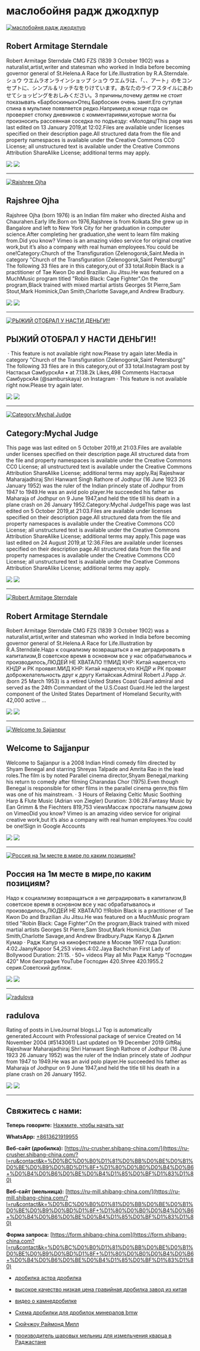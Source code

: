 # маслобойня радж джодхпур

<a href="https://swt.shibang-china.com/?l=ru&img&k=%D0%BC%D0%B0%D1%81%D0%BB%D0%BE%D0%B1%D0%BE%D0%B9%D0%BD%D1%8F+%D1%80%D0%B0%D0%B4%D0%B6+%D0%B4%D0%B6%D0%BE%D0%B4%D1%85%D0%BF%D1%83%D1%80" target="_blank">![маслобойня радж джодхпур](http://static.shibang-china.com/all-800x300/704.jpg)</a>

## Robert Armitage Sterndale
Robert Armitage Sterndale CMG FZS (1839 3 October 1902) was a naturalist,artist,writer and statesman who worked in India before becoming governor general of St.Helena.A Race for Life.Illustration by R.A.Sterndale.シュウ ウエムラオンラインショップ シュウ ウエムラは、「、、アート」のをコンセプトに、シンプル＆リッチなをりけています。あなたのライフスタイルにあわせてショッピングをおしみください。3 причины,почему детям не стоит показывать &#171;Барбоскиных&#187;Отец Барбоскин очень занят.Его сутулая спина в мультике появляется редко.Например,в конце года он проверяет стопку дневников с комментариями,которые могла бы произносить рассеянная соседка по подъезду: &#171;Молодец!This page was last edited on 13 January 2019,at 12:02.Files are available under licenses specified on their description page.All structured data from the file and property namespaces is available under the Creative Commons CC0 License; all unstructured text is available under the Creative Commons Attribution ShareAlike License; additional terms may apply.


<a href="https://whatsapp.shibangsoft.com/WhatsApp.php" target="_blank" title="WhatsApp">![](http://static.shibang-china.com/icon/whatsapp.png)</a> <a href="https://swt.shibang-china.com/?l=ru&icon&k=%D0%BC%D0%B0%D1%81%D0%BB%D0%BE%D0%B1%D0%BE%D0%B9%D0%BD%D1%8F+%D1%80%D0%B0%D0%B4%D0%B6+%D0%B4%D0%B6%D0%BE%D0%B4%D1%85%D0%BF%D1%83%D1%80" target="_blank">![](http://static.shibang-china.com/icon/chat-ru.png)</a>

---

<a href="https://swt.shibang-china.com/?l=ru&img&k=%D0%BC%D0%B0%D1%81%D0%BB%D0%BE%D0%B1%D0%BE%D0%B9%D0%BD%D1%8F+%D1%80%D0%B0%D0%B4%D0%B6+%D0%B4%D0%B6%D0%BE%D0%B4%D1%85%D0%BF%D1%83%D1%80" target="_blank">![Rajshree Ojha](http://static.shibang-china.com/all-800x300/926.jpg)</a>

## Rajshree Ojha
Rajshree Ojha (born 1976) is an Indian film maker who directed Aisha and Chaurahen.Early life.Born on 1976,Rajshree is from Kolkata.She grew up in Bangalore and left to New York City for her graduation in computer science.After completing her graduation,she went to learn film making from.Did you know? Vimeo is an amazing video service for original creative work,but it’s also a company with real human employees.You could be one!Category:Church of the Transfiguration (Zelenogorsk,Saint.Media in category &quot;Church of the Transfiguration (Zelenogorsk,Saint Petersburg)&quot; The following 33 files are in this category,out of 33 total.Robin Black is a practitioner of Tae Kwon Do and Brazilian Jiu Jitsu.He was featured on a MuchMusic program titled &quot;Robin Black: Cage Fighter&quot;.On the program,Black trained with mixed martial artists Georges St Pierre,Sam Stout,Mark Hominick,Dan Smith,Charlotte Savage,and Andrew Bradbury.


<a href="https://whatsapp.shibangsoft.com/WhatsApp.php" target="_blank" title="WhatsApp">![](http://static.shibang-china.com/icon/whatsapp.png)</a> <a href="https://swt.shibang-china.com/?l=ru&icon&k=%D0%BC%D0%B0%D1%81%D0%BB%D0%BE%D0%B1%D0%BE%D0%B9%D0%BD%D1%8F+%D1%80%D0%B0%D0%B4%D0%B6+%D0%B4%D0%B6%D0%BE%D0%B4%D1%85%D0%BF%D1%83%D1%80" target="_blank">![](http://static.shibang-china.com/icon/chat-ru.png)</a>

---

<a href="https://swt.shibang-china.com/?l=ru&img&k=%D0%BC%D0%B0%D1%81%D0%BB%D0%BE%D0%B1%D0%BE%D0%B9%D0%BD%D1%8F+%D1%80%D0%B0%D0%B4%D0%B6+%D0%B4%D0%B6%D0%BE%D0%B4%D1%85%D0%BF%D1%83%D1%80" target="_blank">![РЫЖИЙ ОТОБРАЛ У НАСТИ ДЕНЬГИ!!](http://static.shibang-china.com/all-800x300/388.jpg)</a>

## РЫЖИЙ ОТОБРАЛ У НАСТИ ДЕНЬГИ!!
&nbsp;&#0183;&#32;This feature is not available right now.Please try again later.Media in category &quot;Church of the Transfiguration (Zelenogorsk,Saint Petersburg)&quot; The following 33 files are in this category,out of 33 total.Instagram post by Настасья СамбурскАя • at 7.138.2k Likes,498 Comments Настасья СамбурскАя (@samburskaya) on Instagram&nbsp;&#0183;&#32;This feature is not available right now.Please try again later.


<a href="https://whatsapp.shibangsoft.com/WhatsApp.php" target="_blank" title="WhatsApp">![](http://static.shibang-china.com/icon/whatsapp.png)</a> <a href="https://swt.shibang-china.com/?l=ru&icon&k=%D0%BC%D0%B0%D1%81%D0%BB%D0%BE%D0%B1%D0%BE%D0%B9%D0%BD%D1%8F+%D1%80%D0%B0%D0%B4%D0%B6+%D0%B4%D0%B6%D0%BE%D0%B4%D1%85%D0%BF%D1%83%D1%80" target="_blank">![](http://static.shibang-china.com/icon/chat-ru.png)</a>

---

<a href="https://swt.shibang-china.com/?l=ru&img&k=%D0%BC%D0%B0%D1%81%D0%BB%D0%BE%D0%B1%D0%BE%D0%B9%D0%BD%D1%8F+%D1%80%D0%B0%D0%B4%D0%B6+%D0%B4%D0%B6%D0%BE%D0%B4%D1%85%D0%BF%D1%83%D1%80" target="_blank">![Category:Mychal Judge](http://static.shibang-china.com/all-800x300/1154.jpg)</a>

## Category:Mychal Judge
This page was last edited on 5 October 2019,at 21:03.Files are available under licenses specified on their description page.All structured data from the file and property namespaces is available under the Creative Commons CC0 License; all unstructured text is available under the Creative Commons Attribution ShareAlike License; additional terms may apply.Raj Rajeshwar Maharajadhiraj Shri Hanwant Singh Rathore of Jodhpur (16 June 1923 26 January 1952) was the ruler of the Indian princely state of Jodhpur from 1947 to 1949.He was an avid polo player.He succeeded his father as Maharaja of Jodhpur on 9 June 1947,and held the title till his death in a plane crash on 26 January 1952.Category:Mychal JudgeThis page was last edited on 5 October 2019,at 21:03.Files are available under licenses specified on their description page.All structured data from the file and property namespaces is available under the Creative Commons CC0 License; all unstructured text is available under the Creative Commons Attribution ShareAlike License; additional terms may apply.This page was last edited on 24 August 2019,at 12:36.Files are available under licenses specified on their description page.All structured data from the file and property namespaces is available under the Creative Commons CC0 License; all unstructured text is available under the Creative Commons Attribution ShareAlike License; additional terms may apply.


<a href="https://whatsapp.shibangsoft.com/WhatsApp.php" target="_blank" title="WhatsApp">![](http://static.shibang-china.com/icon/whatsapp.png)</a> <a href="https://swt.shibang-china.com/?l=ru&icon&k=%D0%BC%D0%B0%D1%81%D0%BB%D0%BE%D0%B1%D0%BE%D0%B9%D0%BD%D1%8F+%D1%80%D0%B0%D0%B4%D0%B6+%D0%B4%D0%B6%D0%BE%D0%B4%D1%85%D0%BF%D1%83%D1%80" target="_blank">![](http://static.shibang-china.com/icon/chat-ru.png)</a>

---

<a href="https://swt.shibang-china.com/?l=ru&img&k=%D0%BC%D0%B0%D1%81%D0%BB%D0%BE%D0%B1%D0%BE%D0%B9%D0%BD%D1%8F+%D1%80%D0%B0%D0%B4%D0%B6+%D0%B4%D0%B6%D0%BE%D0%B4%D1%85%D0%BF%D1%83%D1%80" target="_blank">![Robert Armitage Sterndale](http://static.shibang-china.com/all-800x300/1448.jpg)</a>

## Robert Armitage Sterndale
Robert Armitage Sterndale CMG FZS (1839 3 October 1902) was a naturalist,artist,writer and statesman who worked in India before becoming governor general of St.Helena.A Race for Life.Illustration by R.A.Sterndale.Надо к социализму возвращаться а не деградировать в капитализм,В советское время в основном все у нас обрабатывалось и производилось,ЛЮДЕЙ НЕ ХВАТАЛО !!!МИД КНР: Китай надеется,что КНДР и РК проявят.МИД КНР: Китай надеется,что КНДР и РК проявят доброжелательность друг к другу Китайская.Admiral Robert J.Papp Jr.(born 25 March 1953) is a retired United States Coast Guard admiral and served as the 24th Commandant of the U.S.Coast Guard.He led the largest component of the United States Department of Homeland Security,with 42,000 active …


<a href="https://whatsapp.shibangsoft.com/WhatsApp.php" target="_blank" title="WhatsApp">![](http://static.shibang-china.com/icon/whatsapp.png)</a> <a href="https://swt.shibang-china.com/?l=ru&icon&k=%D0%BC%D0%B0%D1%81%D0%BB%D0%BE%D0%B1%D0%BE%D0%B9%D0%BD%D1%8F+%D1%80%D0%B0%D0%B4%D0%B6+%D0%B4%D0%B6%D0%BE%D0%B4%D1%85%D0%BF%D1%83%D1%80" target="_blank">![](http://static.shibang-china.com/icon/chat-ru.png)</a>

---

<a href="https://swt.shibang-china.com/?l=ru&img&k=%D0%BC%D0%B0%D1%81%D0%BB%D0%BE%D0%B1%D0%BE%D0%B9%D0%BD%D1%8F+%D1%80%D0%B0%D0%B4%D0%B6+%D0%B4%D0%B6%D0%BE%D0%B4%D1%85%D0%BF%D1%83%D1%80" target="_blank">![Welcome to Sajjanpur](http://static.shibang-china.com/all-800x300/359.jpg)</a>

## Welcome to Sajjanpur
Welcome to Sajjanpur is a 2008 Indian Hindi comedy film directed by Shyam Benegal and starring Shreyas Talpade and Amrita Rao in the lead roles.The film is by noted Parallel cinema director,Shyam Benegal,marking his return to comedy after filming Charandas Chor (1975).Even though Benegal is responsible for other films in the parallel cinema genre,this film was one of his mainstream.&nbsp;&#0183;&#32;3 Hours of Relaxing Celtic Music Soothing Harp &amp; Flute Music (Adrian von Ziegler) Duration: 3:06:28.Fantasy Music by Ean Grimm &amp; the Fiechters 819,753 viewsМассаж простаты пальцем дома on VimeoDid you know? Vimeo is an amazing video service for original creative work,but it’s also a company with real human employees.You could be one!Sign in Google Accounts


<a href="https://whatsapp.shibangsoft.com/WhatsApp.php" target="_blank" title="WhatsApp">![](http://static.shibang-china.com/icon/whatsapp.png)</a> <a href="https://swt.shibang-china.com/?l=ru&icon&k=%D0%BC%D0%B0%D1%81%D0%BB%D0%BE%D0%B1%D0%BE%D0%B9%D0%BD%D1%8F+%D1%80%D0%B0%D0%B4%D0%B6+%D0%B4%D0%B6%D0%BE%D0%B4%D1%85%D0%BF%D1%83%D1%80" target="_blank">![](http://static.shibang-china.com/icon/chat-ru.png)</a>

---

<a href="https://swt.shibang-china.com/?l=ru&img&k=%D0%BC%D0%B0%D1%81%D0%BB%D0%BE%D0%B1%D0%BE%D0%B9%D0%BD%D1%8F+%D1%80%D0%B0%D0%B4%D0%B6+%D0%B4%D0%B6%D0%BE%D0%B4%D1%85%D0%BF%D1%83%D1%80" target="_blank">![Россия на 1м месте в мире,по каким позициям?](http://static.shibang-china.com/all-800x300/757.jpg)</a>

## Россия на 1м месте в мире,по каким позициям?
Надо к социализму возвращаться а не деградировать в капитализм,В советское время в основном все у нас обрабатывалось и производилось,ЛЮДЕЙ НЕ ХВАТАЛО !!!Robin Black is a practitioner of Tae Kwon Do and Brazilian Jiu Jitsu.He was featured on a MuchMusic program titled &quot;Robin Black: Cage Fighter&quot;.On the program,Black trained with mixed martial artists Georges St Pierre,Sam Stout,Mark Hominick,Dan Smith,Charlotte Savage,and Andrew Bradbury.Радж Капур &amp; Дилип Кумар&nbsp;&#0183;&#32;Радж Капур на кинофестивале в Москве 1967 года Duration: 4:02.JaanyKapoor 54,253 views.4:02.Jaya Bachchan First Lady of Bollywood Duration: 21:15.&nbsp;&#0183;&#32;50+ videos Play all Mix Радж Капур &quot;Господин 420&quot; Моя биография YouTube Господин 420.Shree 420.1955.2 серия.Советский дубляж.


<a href="https://whatsapp.shibangsoft.com/WhatsApp.php" target="_blank" title="WhatsApp">![](http://static.shibang-china.com/icon/whatsapp.png)</a> <a href="https://swt.shibang-china.com/?l=ru&icon&k=%D0%BC%D0%B0%D1%81%D0%BB%D0%BE%D0%B1%D0%BE%D0%B9%D0%BD%D1%8F+%D1%80%D0%B0%D0%B4%D0%B6+%D0%B4%D0%B6%D0%BE%D0%B4%D1%85%D0%BF%D1%83%D1%80" target="_blank">![](http://static.shibang-china.com/icon/chat-ru.png)</a>

---

<a href="https://swt.shibang-china.com/?l=ru&img&k=%D0%BC%D0%B0%D1%81%D0%BB%D0%BE%D0%B1%D0%BE%D0%B9%D0%BD%D1%8F+%D1%80%D0%B0%D0%B4%D0%B6+%D0%B4%D0%B6%D0%BE%D0%B4%D1%85%D0%BF%D1%83%D1%80" target="_blank">![radulova](http://static.shibang-china.com/all-800x300/84.jpg)</a>

## radulova
Rating of posts in LiveJournal blogs.LJ Top is automatically generated.Account with Professional package of service Created on 14 November 2004 (#5143061) Last updated on 19 December 2019 GiftRaj Rajeshwar Maharajadhiraj Shri Hanwant Singh Rathore of Jodhpur (16 June 1923 26 January 1952) was the ruler of the Indian princely state of Jodhpur from 1947 to 1949.He was an avid polo player.He succeeded his father as Maharaja of Jodhpur on 9 June 1947,and held the title till his death in a plane crash on 26 January 1952.

<a href="https://whatsapp.shibangsoft.com/WhatsApp.php" target="_blank" title="WhatsApp">![](http://static.shibang-china.com/icon/whatsapp.png)</a> <a href="https://swt.shibang-china.com/?l=ru&icon&k=%D0%BC%D0%B0%D1%81%D0%BB%D0%BE%D0%B1%D0%BE%D0%B9%D0%BD%D1%8F+%D1%80%D0%B0%D0%B4%D0%B6+%D0%B4%D0%B6%D0%BE%D0%B4%D1%85%D0%BF%D1%83%D1%80" target="_blank">![](http://static.shibang-china.com/icon/chat-ru.png)</a>

---
## Свяжитесь с нами:

**Теперь говорите:** [Нажмите, чтобы начать чат](https://swt.shibang-china.com?l=ru&contact&k=%D0%BC%D0%B0%D1%81%D0%BB%D0%BE%D0%B1%D0%BE%D0%B9%D0%BD%D1%8F+%D1%80%D0%B0%D0%B4%D0%B6+%D0%B4%D0%B6%D0%BE%D0%B4%D1%85%D0%BF%D1%83%D1%80)

**WhatsApp:**  [+8613621919955](https://whatsapp.shibangsoft.com/WhatsApp.php)

**Веб-сайт (дробилка):** [https://ru-crusher.shibang-china.com/](https://ru-crusher.shibang-china.com/?l=ru&contact&k=%D0%BC%D0%B0%D1%81%D0%BB%D0%BE%D0%B1%D0%BE%D0%B9%D0%BD%D1%8F+%D1%80%D0%B0%D0%B4%D0%B6+%D0%B4%D0%B6%D0%BE%D0%B4%D1%85%D0%BF%D1%83%D1%80)

**Веб-сайт (мельница):** [https://ru-mill.shibang-china.com/](https://ru-mill.shibang-china.com/?l=ru&contact&k=%D0%BC%D0%B0%D1%81%D0%BB%D0%BE%D0%B1%D0%BE%D0%B9%D0%BD%D1%8F+%D1%80%D0%B0%D0%B4%D0%B6+%D0%B4%D0%B6%D0%BE%D0%B4%D1%85%D0%BF%D1%83%D1%80)

**Форма запроса:** [https://form.shibang-china.com](https://form.shibang-china.com?l=ru&contact&k=%D0%BC%D0%B0%D1%81%D0%BB%D0%BE%D0%B1%D0%BE%D0%B9%D0%BD%D1%8F+%D1%80%D0%B0%D0%B4%D0%B6+%D0%B4%D0%B6%D0%BE%D0%B4%D1%85%D0%BF%D1%83%D1%80)

* [дробилка астра дробилка](../134/%D0%B4%D1%80%D0%BE%D0%B1%D0%B8%D0%BB%D0%BA%D0%B0%20%D0%B0%D1%81%D1%82%D1%80%D0%B0%20%D0%B4%D1%80%D0%BE%D0%B1%D0%B8%D0%BB%D0%BA%D0%B0.md)

* [высокое качество низкая цена гравийная дробилка завод из китая](../133/%D0%B2%D1%8B%D1%81%D0%BE%D0%BA%D0%BE%D0%B5%20%D0%BA%D0%B0%D1%87%D0%B5%D1%81%D1%82%D0%B2%D0%BE%20%D0%BD%D0%B8%D0%B7%D0%BA%D0%B0%D1%8F%20%D1%86%D0%B5%D0%BD%D0%B0%20%D0%B3%D1%80%D0%B0%D0%B2%D0%B8%D0%B9%D0%BD%D0%B0%D1%8F%20%D0%B4%D1%80%D0%BE%D0%B1%D0%B8%D0%BB%D0%BA%D0%B0%20%D0%B7%D0%B0%D0%B2%D0%BE%D0%B4%20%D0%B8%D0%B7%20%D0%BA%D0%B8%D1%82%D0%B0%D1%8F.md)

* [видео о камнедробилке](../134/%D0%B2%D0%B8%D0%B4%D0%B5%D0%BE%20%D0%BE%20%D0%BA%D0%B0%D0%BC%D0%BD%D0%B5%D0%B4%D1%80%D0%BE%D0%B1%D0%B8%D0%BB%D0%BA%D0%B5.md)

* [Схема дробилки для дробилок минералов bmw](../131/%D0%A1%D1%85%D0%B5%D0%BC%D0%B0%20%D0%B4%D1%80%D0%BE%D0%B1%D0%B8%D0%BB%D0%BA%D0%B8%20%D0%B4%D0%BB%D1%8F%20%D0%B4%D1%80%D0%BE%D0%B1%D0%B8%D0%BB%D0%BE%D0%BA%20%D0%BC%D0%B8%D0%BD%D0%B5%D1%80%D0%B0%D0%BB%D0%BE%D0%B2%20bmw.md)

* [Сюйчжоу Раймонд Милл](../135/%D0%A1%D1%8E%D0%B9%D1%87%D0%B6%D0%BE%D1%83%20%D0%A0%D0%B0%D0%B9%D0%BC%D0%BE%D0%BD%D0%B4%20%D0%9C%D0%B8%D0%BB%D0%BB.md)

* [производитель шаровых мельниц для измельчения кварца в Раджастане](../132/%D0%BF%D1%80%D0%BE%D0%B8%D0%B7%D0%B2%D0%BE%D0%B4%D0%B8%D1%82%D0%B5%D0%BB%D1%8C%20%D1%88%D0%B0%D1%80%D0%BE%D0%B2%D1%8B%D1%85%20%D0%BC%D0%B5%D0%BB%D1%8C%D0%BD%D0%B8%D1%86%20%D0%B4%D0%BB%D1%8F%20%D0%B8%D0%B7%D0%BC%D0%B5%D0%BB%D1%8C%D1%87%D0%B5%D0%BD%D0%B8%D1%8F%20%D0%BA%D0%B2%D0%B0%D1%80%D1%86%D0%B0%20%D0%B2%20%D0%A0%D0%B0%D0%B4%D0%B6%D0%B0%D1%81%D1%82%D0%B0%D0%BD%D0%B5.md)